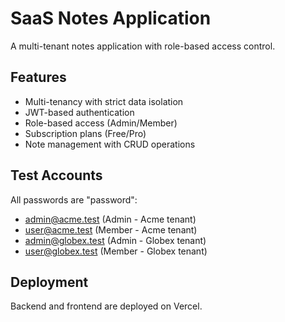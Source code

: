 # SaaS Notes Application

A multi-tenant notes application with role-based access control.

## Features

- Multi-tenancy with strict data isolation
- JWT-based authentication
- Role-based access (Admin/Member)
- Subscription plans (Free/Pro)
- Note management with CRUD operations

## Test Accounts

All passwords are "password":

- admin@acme.test (Admin - Acme tenant)
- user@acme.test (Member - Acme tenant)  
- admin@globex.test (Admin - Globex tenant)
- user@globex.test (Member - Globex tenant)

## Deployment

Backend and frontend are deployed on Vercel.